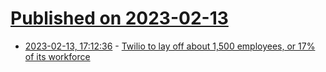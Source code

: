 # [Published on 2023-02-13](index.md)

* [2023-02-13, 17:12:36](https://news.ycombinator.com/item?id=34776474) - [Twilio to lay off about 1,500 employees, or 17% of its workforce](https://www.cnbc.com/2023/02/13/twilio-layoffs-1500-employees-17percent-of-workforce.html)
